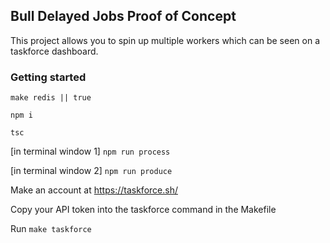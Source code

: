 ## Bull Delayed Jobs Proof of Concept

This project allows you to spin up multiple workers which can be seen on a taskforce dashboard. 

### Getting started

`make redis || true`

`npm i`

`tsc`

[in terminal window 1] `npm run process`

[in terminal window 2] `npm run produce`

Make an account at https://taskforce.sh/ 

Copy your API token into the taskforce command in the Makefile 

Run `make taskforce`